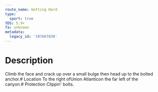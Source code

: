 ```yaml
---
route_name: Getting Hard
type:
  sport: true
YDS: 5.9+
fa: unknown
metadata:
  legacy_id: '107667830'
---
```

# Description
Climb the face and crack up over a small bulge then head up to the bolted anchor.# Location
To the right ofUnion Atlanticon the far left of the canyon.# Protection
Clippin' bolts.
